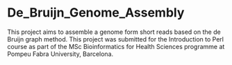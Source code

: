 # De_Bruijn_Genome_Assembly
This project aims to assemble a genome form short reads based on the de Bruijn graph method. This project was submitted for the Introduction to Perl course as part of the MSc Bioinformatics for Health Sciences programme at Pompeu Fabra University, Barcelona.
